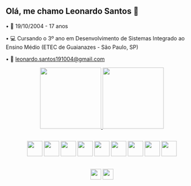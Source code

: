 ## Olá, me chamo Leonardo Santos 👋

• 📅 19/10/2004 - 17 anos

• 💻 Cursando o 3º ano em Desenvolvimento de Sistemas Integrado ao Ensino Médio (ETEC de Guaianazes - São Paulo, SP)

• 📧 [leonardo.santos191004@gmail.com](mailto:leonardo.santos191004@gmail.com)

<div align="center">
    <a href="https://github.com/leOhsantos">
        <img height="160em" src="https://github-readme-stats.vercel.app/api?username=leOhsantos&count_private=true&show_icons=true&title_color=91539e&text_color=DEDEDE&icon_color=91539e&bg_color=191719&border_radius=10&hide_border=true"/>
        <img height="160em" src="https://github-readme-stats.vercel.app/api/top-langs/?username=leOhsantos&layout=compact&title_color=91539e&text_color=DEDEDE&bg_color=191719&border_radius=10&hide_border=true"/>
    </a>
</div>

##

<div align="center">
<img src="https://cdn.jsdelivr.net/gh/devicons/devicon/icons/html5/html5-original.svg" height="40em">
<img src="https://cdn.jsdelivr.net/gh/devicons/devicon/icons/css3/css3-original.svg" height="40em">  
<img src="https://cdn.jsdelivr.net/gh/devicons/devicon/icons/javascript/javascript-original.svg" height="40em"> 
<img src="https://cdn.jsdelivr.net/gh/devicons/devicon/icons/typescript/typescript-original.svg" height="40em">
<img src="https://cdn.jsdelivr.net/gh/devicons/devicon/icons/react/react-original.svg" height="40em">
<img src="https://cdn.jsdelivr.net/gh/devicons/devicon/icons/tailwindcss/tailwindcss-plain.svg" height="40em"> 
<img src="https://cdn.jsdelivr.net/gh/devicons/devicon/icons/bootstrap/bootstrap-original.svg" height="40em">    
<img src="https://cdn.jsdelivr.net/gh/devicons/devicon/icons/php/php-original.svg" height="40em">
<img src="https://cdn.jsdelivr.net/gh/devicons/devicon/icons/mysql/mysql-original-wordmark.svg" height="40em">  
</div>

##

<div align="center">
<a href="mailto:leonardo.santos191004@gmail.com">
<img src="https://img.shields.io/badge/Gmail-D14836?style=for-the-badge&logo=gmail&logoColor=white" height="28em"></a>
<a href="https://www.linkedin.com/in/leOhsantos/">
<img src="https://img.shields.io/badge/LinkedIn-0077B5?style=for-the-badge&logo=linkedin&logoColor=white" height="28em"></a>
</div>

